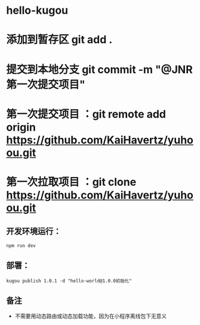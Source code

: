 # hello-kugou
# 添加到暂存区 git add .
# 提交到本地分支  git commit -m "@JNR 第一次提交项目"
# 第一次提交项目 ：git remote add origin https://github.com/KaiHavertz/yuhoou.git
# 第一次拉取项目 ：git clone  https://github.com/KaiHavertz/yuhoou.git
## 开发环境运行：
    npm run dev
## 部署：
    kugou publish 1.0.1 -d "hello-world@1.0.0初始化"
## 备注
- 不需要用动态路由或动态加载功能，因为在小程序离线包下无意义
